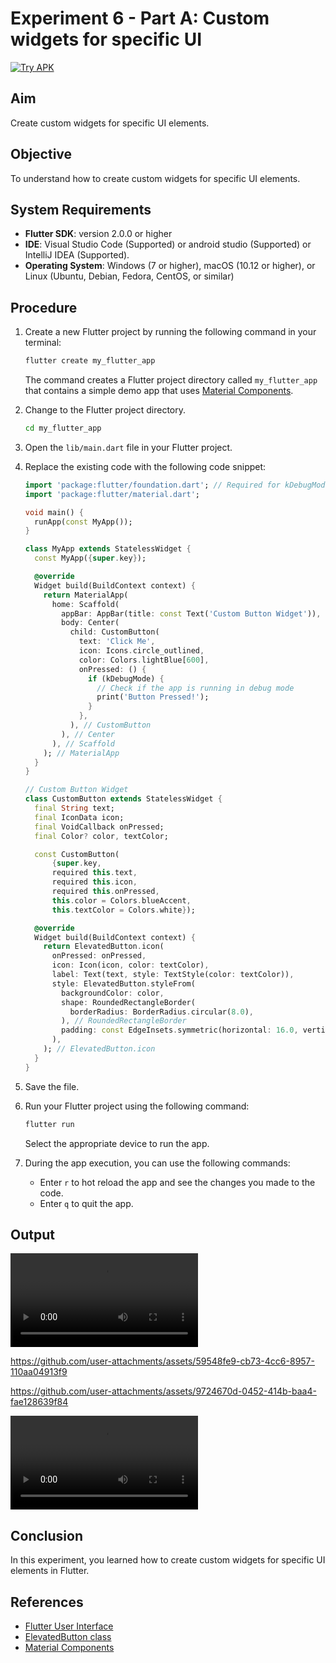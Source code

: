 # Experiment 6 - Part A:  **Custom widgets for specific UI**
[![Try APK](https://img.shields.io/badge/Try%20APK-Download-blue)](https://srinu2003.github.io/Flutter-Lab/build-output/exp_6_a.apk)

## Aim
Create custom widgets for specific UI elements.

## Objective
To understand how to create custom widgets for specific UI elements.

## System Requirements
- **Flutter SDK**: version 2.0.0 or higher
- **IDE**: Visual Studio Code (Supported) or android studio (Supported) or IntelliJ IDEA (Supported).
- **Operating System**: Windows (7 or higher), macOS (10.12 or higher), or Linux (Ubuntu, Debian, Fedora, CentOS, or similar)

## Procedure

1. Create a new Flutter project by running the following command in your terminal:
    ```cmd
    flutter create my_flutter_app
    ```
    The command creates a Flutter project directory called `my_flutter_app` that contains a simple demo app that uses [Material Components](https://m3.material.io/components).

2. Change to the Flutter project directory.
    ```cmd
    cd my_flutter_app
    ```
3. Open the `lib/main.dart` file in your Flutter project.

4. Replace the existing code with the following code snippet:
    ```dart
    import 'package:flutter/foundation.dart'; // Required for kDebugMode
    import 'package:flutter/material.dart';

    void main() {
      runApp(const MyApp());
    }

    class MyApp extends StatelessWidget {
      const MyApp({super.key});

      @override
      Widget build(BuildContext context) {
        return MaterialApp(
          home: Scaffold(
            appBar: AppBar(title: const Text('Custom Button Widget')),
            body: Center(
              child: CustomButton(
                text: 'Click Me',
                icon: Icons.circle_outlined,
                color: Colors.lightBlue[600],
                onPressed: () {
                  if (kDebugMode) {
                    // Check if the app is running in debug mode
                    print('Button Pressed!');
                  }
                },
              ), // CustomButton
            ), // Center
          ), // Scaffold
        ); // MaterialApp
      }
    }

    // Custom Button Widget
    class CustomButton extends StatelessWidget {
      final String text;
      final IconData icon;
      final VoidCallback onPressed;
      final Color? color, textColor;

      const CustomButton(
          {super.key,
          required this.text,
          required this.icon,
          required this.onPressed,
          this.color = Colors.blueAccent,
          this.textColor = Colors.white});

      @override
      Widget build(BuildContext context) {
        return ElevatedButton.icon(
          onPressed: onPressed,
          icon: Icon(icon, color: textColor),
          label: Text(text, style: TextStyle(color: textColor)),
          style: ElevatedButton.styleFrom(
            backgroundColor: color,
            shape: RoundedRectangleBorder(
              borderRadius: BorderRadius.circular(8.0),
            ), // RoundedRectangleBorder
            padding: const EdgeInsets.symmetric(horizontal: 16.0, vertical: 12.0),
          ),
        ); // ElevatedButton.icon
      }
    }
    ```

5. Save the file.

6. Run your Flutter project using the following command:
    ```cmd
    flutter run
    ```
    Select the appropriate device to run the app.

7. During the app execution, you can use the following commands:
    - Enter `r` to hot reload the app and see the changes you made to the code.
    - Enter `q` to quit the app.


## Output
<video controls src="exp_6_a_output.mp4" title="UI"></video>


https://github.com/user-attachments/assets/59548fe9-cb73-4cc6-8957-110aa04913f9


https://github.com/user-attachments/assets/9724670d-0452-414b-baa4-fae128639f84


<video controls src="exp_6_a_output_2.mp4" title="Console"></video>

## Conclusion
In this experiment, you learned how to create custom widgets for specific UI elements in Flutter.


## References
- [Flutter User Interface](https://flutter.dev/docs/development/ui)
- [ElevatedButton class](https://api.flutter.dev/flutter/material/ElevatedButton-class.html)
- [Material Components](https://m3.material.io/components)
